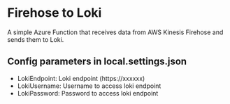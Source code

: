 # Firehose to Loki
A simple Azure Function that receives data from AWS Kinesis Firehose and sends them to Loki.

## Config parameters in local.settings.json

- LokiEndpoint: Loki endpoint (https://xxxxxx)
- LokiUsername: Username to access loki endpoint
- LokiPassword: Password to access loki endpoint

